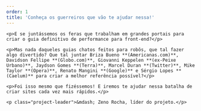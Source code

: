 ```yaml
---
order: 1
title: 'Conheça os guerreiros que vão te ajudar nessa!'
---
```


<div class="article">

  <div class="content-right">

    <p>E se juntássemos os feras que trabalham em grandes portais para criar o guia definitivo de performance para front-end?</p>

    <p>Mas nada daqueles guias chatos feitos para robôs, que tal fazer algo divertido? Que tal juntar Briza Bueno **(Americanas.com)**, Davidson Fellipe **(Globo.com)**, Giovanni Keppelen **(ex-Peixe Urbano)**, Jaydson Gomes **(Terra)**, Marcel Duran **(Twitter)**, Mike Taylor **(Opera)**, Renato Mangini **(Google)** e Sérgio Lopes **(Caelum)** para criar a melhor referência possível?</p>

    <p>Foi isso mesmo que fizéssemos! E iremos te ajudar nessa batalha de criar sites cada vez mais rápidos.</p>

    <p class="project-leader">&mdash; Zeno Rocha, líder do projeto.</p>

  </div>

</div>